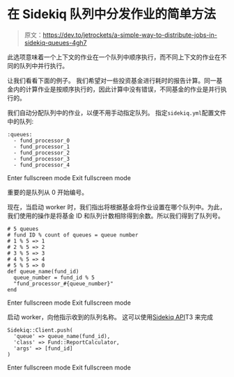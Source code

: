 # 在 Sidekiq 队列中分发作业的简单方法

> 原文：<https://dev.to/jetrockets/a-simple-way-to-distribute-jobs-in-sidekiq-queues-4gh7>

此选项意味着一个上下文的作业在一个队列中顺序执行，而不同上下文的作业在不同的队列中并行执行。

让我们看看下面的例子。
我们希望对一些投资基金进行耗时的报告计算。同一基金内的计算作业是按顺序执行的，因此计算中没有错误，不同基金的作业是并行执行的。

我们自动分配队列中的作业，以便不用手动指定队列。
指定`sidekiq.yml`配置文件中的队列:

```
:queues:
  - fund_processor_0
  - fund_processor_1
  - fund_processor_2
  - fund_processor_3
  - fund_processor_4 
```

Enter fullscreen mode Exit fullscreen mode

重要的是队列从 0 开始编号。

现在，当启动 worker 时，我们指出将根据基金将作业设置在哪个队列中。为此，我们使用的操作是将基金 ID 和队列计数相除得到余数。所以我们得到了队列号。

```
# 5 queues
# fund ID % count of queues = queue number
# 1 % 5 => 1
# 2 % 5 => 2
# 3 % 5 => 3
# 4 % 5 => 4
# 5 % 5 => 0
def queue_name(fund_id)
  queue_number = fund_id % 5
  "fund_processor_#{queue_number}"
end 
```

Enter fullscreen mode Exit fullscreen mode

启动 worker，向他指示收到的队列名称。
这可以使用[Sidekiq API](https://www.rubydoc.info/github/mperham/sidekiq/Sidekiq%2FClient:push)T3 来完成

```
Sidekiq::Client.push(
  'queue' => queue_name(fund_id),
  'class' => Fund::ReportCalculator,
  'args' => [fund_id]
) 
```

Enter fullscreen mode Exit fullscreen mode